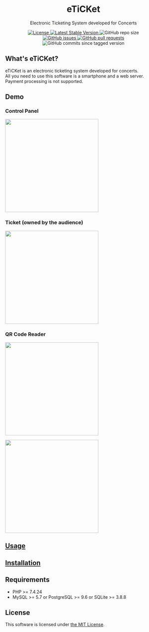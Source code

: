 <p align="center">
<h1 align="center">eTiCKet</h1>
<p align="center">
Electronic Ticketing System developed for Concerts
</p>
<p align="center">
<a href="https://github.com/nozomu-y/eTiCKet/blob/main/LICENSE">
<img src="https://img.shields.io/github/license/nozomu-y/eTiCKet" alt="License"></img>
</a>
<a href="https://github.com/nozomu-y/eTiCKet/releases">
<img src="https://img.shields.io/github/v/release/nozomu-y/eTiCKet" alt="Latest Stable Version"></img>
</a>
<img src="https://img.shields.io/github/repo-size/nozomu-y/eTiCKet" alt="GitHub repo size"></img>
<br>
<a href="https://github.com/nozomu-y/eTiCKet/issues">
    <img src="https://img.shields.io/github/issues/nozomu-y/eTiCKet?color=4e73df" alt="GitHub issues"></img>
</a>
<a href="https://github.com/nozomu-y/eTiCKet/pulls">
    <img src="https://img.shields.io/github/issues-pr/nozomu-y/eTiCKet?color=4e73df" alt="GitHub pull requests"></img>
</a>
<img src="https://img.shields.io/github/commits-since/nozomu-y/eTiCKet/latest/main" alt="GitHub commits since tagged version"></img>
</p>
</p>

## What's eTiCKet?

eTiCKet is an electronic ticketing system developed for concerts.  
All you need to use this software is a smartphone and a web server.  
Payment processing is not supported.

## Demo

### Control Panel

<kbd><img style="width:300px;max-width:100%;" src="https://user-images.githubusercontent.com/46639706/138675130-edefbe37-6cd7-4b96-bcba-d060cc7352c9.PNG"></kbd>

### Ticket (owned by the audience)

<kbd><img style="width:300px;max-width:100%;" src="https://user-images.githubusercontent.com/46639706/138675122-916e3673-16f9-4864-a452-4899a15123e2.jpg"></kbd>

### QR Code Reader

<kbd><img style="width:300px;max-width:100%;" src="https://user-images.githubusercontent.com/46639706/138674025-bf551afd-a913-4c2f-9633-bd0d59c6ac52.PNG"></kbd>

<kbd><img style="width:300px;max-width:100%;" src="https://user-images.githubusercontent.com/46639706/138674036-44985e37-5555-4fc8-b3ff-15ab8ae42a67.PNG"></kbd>

## [Usage]

<!-- ## Features -->

## [Installation]

## Requirements

-   PHP >= 7.4.24
-   MySQL >= 5.7 or PostgreSQL >= 9.6 or SQLite >= 3.8.8

## License

This software is licensed under [the MIT License](https://github.com/nozomu-y/eTiCKet/blob/main/LICENSE).

[usage]: https://github.com/nozomu-y/eTiCKet/blob/main/USAGE_JPN.md
[installation]: https://github.com/nozomu-y/eTiCKet/blob/main/INSTALLATION.md
